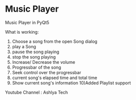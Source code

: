 # Music Player
Music Player in PyQt5

What is working:
1) Choose a song from the open Song dialog
2) play a Song
3) pause the song playing
4) stop the song playing
5) Increase/ Decrease the volume
6) Progressbar of the song
7) Seek control over the progressbar
8) current song's elapsed time and total time
9) Show current song's information
10)Added Playlist support


Youtube Channel : Ashlya Tech
